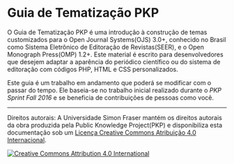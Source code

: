 # Guia de Tematização PKP

O Guia de Tematização PKP é uma introdução à construção de temas customizados para o Open Journal Systems\(OJS\) 3.0+, conhecido no Brasil como Sistema Eletrônico de Editoração de Revistas\(SEER\),  e o Open Monograph Press\(OMP\) 1.2+. Este material é escrito para desenvolvedores que desejem adaptar a aparência do periódico científico ou do sistema de editoração com códigos PHP, HTML e CSS personalizados.

Este guia é um trabalho em andamento que poderá se modificar com o passar do tempo. Ele baseia-se no trabalho inicial realizado durante o _PKP Sprint Fall 2016_ e se beneficia de contribuições de pessoas como você.

---

Direitos autorais: A Universidade Simon Fraser mantém os direitos autorais da obra produzida pela Public Knowledge Project\(PKP\) e disponibiliza esta documentação sob um [Licença Creative Commons Atribuição 4.0 Internacional](https://creativecommons.org/licenses/by/4.0/).

[![](https://licensebuttons.net/l/by/4.0/88x31.png "Creative Commons Attribution 4.0 International")](https://creativecommons.org/licenses/by/4.0/)

